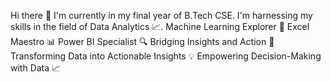 Hi there 👋
I'm currently in my final year of B.Tech CSE.
I'm harnessing my skills in the field of Data Analytics 📈.
Machine Learning Explorer 🦾
Excel Maestro 📊
Power BI Specialist 🔍
Bridging Insights and Action 🚀
Transforming Data into Actionable Insights 💡
Empowering Decision-Making with Data 📈
